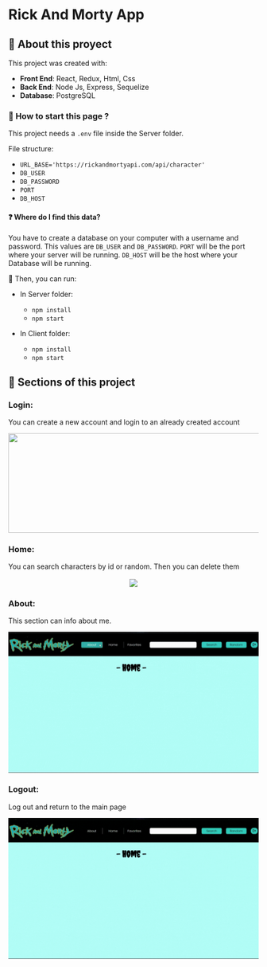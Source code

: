 # Rick And Morty App

## 📌 About this proyect

This project was created with:
- __Front End__: React, Redux, Html, Css
- __Back End__: Node Js, Express, Sequelize
- __Database__: PostgreSQL

### 📌 How to start this page ?

This project needs a `.env` file inside the Server folder.

File structure:
- `URL_BASE='https://rickandmortyapi.com/api/character'`
- `DB_USER`
- `DB_PASSWORD`
- `PORT`
- `DB_HOST`

#### ❓ Where do I find this data?
You have to create a database on your computer with a username and password. This values are `DB_USER` and `DB_PASSWORD`.
`PORT` will be the port where your server will be running.
`DB_HOST` will be the host where your Database will be running.

📍 Then, you can run:

- In Server folder:
  - `npm install` 
  - `npm start` 

- In Client folder:
  - `npm install` 
  - `npm start` 

<!-- Open [http://localhost:3000](http://localhost:3000) to view it in your browser. -->

## 📌 Sections of this project

### Login:
You can create a new account and login to an already created account
<div align="center"> 
    <img align="center" style="height: 200px; width: 850px" src='./assets/login.gif'></img>
</div>

### Home:
You can search characters by id or random. Then you can delete them
<div align="center"> 
    <img align="center" src='./assets/home.gif'></img>
</div>

### About:
This section can info about me.
<div align="center"> 
    <img align="center" src='./assets/about.gif'></img>
</div>

### Logout:
Log out and return to the main page
<div align="center"> 
    <img align="center" src='./assets/logout.gif'></img>
</div>
  

